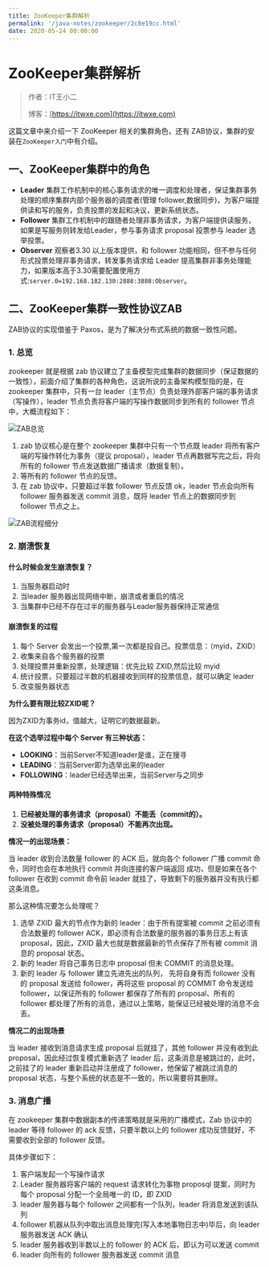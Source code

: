 ```yaml
---
title: ZooKeeper集群解析
permalink: '/java-notes/zookeeper/2c8e19cc.html'
date: 2020-05-24 00:00:00
---
```


# ZooKeeper集群解析

> 作者：IT王小二
>
> 博客：[https://itwxe.com](https://itwxe.com)

这篇文章中来介绍一下 ZooKeeper 相关的集群角色，还有 ZAB协议，集群的安装在`ZooKeeper入门`中有介绍。

## 一、ZooKeeper集群中的角色

- **Leader** 集群工作机制中的核心事务请求的唯一调度和处理者，保证集群事务处理的顺序集群内部个服务器的调度者(管理 follower,数据同步)，为客户端提供读和写的服务，负责投票的发起和决议，更新系统状态。
- **Follower** 集群工作机制中的跟随者处理非事务请求，为客户端提供读服务，如果是写服务则转发给Leader，参与事务请求 proposal 投票参与 leader 选举投票。
- **Observer** 观察者3.30 以上版本提供，和 follower 功能相同，但不参与任何形式投票处理非事务请求，转发事务请求给 Leader 提高集群非事务处理能力，如果版本高于3.30需要配置使用方式:`server.0=192.168.182.130:2888:3888:Observer`。

## 二、ZooKeeper集群一致性协议ZAB

ZAB协议的实现借鉴于 Paxos，是为了解决分布式系统的数据一致性问题。

### 1. 总览

zookeeper 就是根据 zab 协议建立了主备模型完成集群的数据同步（保证数据的一致性），前面介绍了集群的各种角色，这说所说的主备架构模型指的是，在 zookeeper 集群中，只有一台 leader（主节点）负责处理外部客户端的事务请求（写操作），leader 节点负责将客户端的写操作数据同步到所有的 follower 节点中，大概流程如下：

![ZAB总览](https://minio.itwxe.com/img/blog/2c8e19cc_166464013740169.png)

1. zab 协议核心是在整个 zookeeper 集群中只有一个节点既 leader 将所有客户端的写操作转化为事务（提议 proposal），leader 节点再数据写完之后，将向所有的 follower 节点发送数据广播请求（数据复制）。
2. 等所有的 follower 节点的反馈。
3. 在 zab 协议中，只要超过半数 follower 节点反馈 ok，leader 节点会向所有 follower 服务器发送 commit 消息，既将 leader 节点上的数据同步到 follower 节点之上。

![ZAB流程细分](https://minio.itwxe.com/img/blog/2c8e19cc_166464013744460.png)

### 2. 崩溃恢复

#### 什么时候会发生崩溃恢复？

1. 当服务器启动时
2. 当leader 服务器出现网络中断，崩溃或者重启的情况
3. 当集群中已经不存在过半的服务器与Leader服务器保持正常通信

#### 崩溃恢复的过程

1. 每个 Server 会发出一个投票,第一次都是投自己。投票信息：（myid，ZXID）
2. 收集来自各个服务器的投票
3. 处理投票并重新投票，处理逻辑：优先比较 ZXID,然后比较 myid
4. 统计投票，只要超过半数的机器接收到同样的投票信息，就可以确定 leader
5. 改变服务器状态

**为什么要有限比较ZXID呢？**

因为ZXID为事务id，值越大，证明它的数据最新。

**在这个选举过程中每个 Server 有三种状态：**

- **LOOKING**：当前Server不知道leader是谁，正在搜寻
- **LEADING**：当前Server即为选举出来的leader
- **FOLLOWING**：leader已经选举出来，当前Server与之同步

#### 两种特殊情况

1. **已经被处理的事务请求（proposal）不能丢（commit的）。**
2. **没被处理的事务请求（proposal）不能再次出现。**

**情况一的出现场景：**

当 leader 收到合法数量 follower 的 ACK 后，就向各个 follower 广播 commit 命令，同时也会在本地执行 commit 并向连接的客户端返回 成功，但是如果在各个 follower 在收到 commit 命令前 leader 就挂了，导致剩下的服务器并没有执行都这条消息。

那么这种情况要怎么处理呢？

1. 选举 ZXID 最大的节点作为新的 leader：由于所有提案被 commit 之前必须有合法数量的 follower ACK，即必须有合法数量的服务器的事务日志上有该 proposal，因此，ZXID 最大也就是数据最新的节点保存了所有被 commit 消息的 proposal 状态。
2. 新的 leader 将自己事务日志中 proposal 但未 COMMIT 的消息处理。
3. 新的 leader 与 follower 建立先进先出的队列， 先将自身有而 follower 没有的 proposal 发送给 follower，再将这些 proposal 的 COMMIT 命令发送给 follower，以保证所有的 follower 都保存了所有的 proposal、所有的 follower 都处理了所有的消息，通过以上策略，能保证已经被处理的消息不会丢。

**情况二的出现场景**

当 leader 接收到消息请求生成 proposal 后就挂了，其他 follower 并没有收到此 proposal，因此经过恢复模式重新选了 leader 后，这条消息是被跳过的，此时，之前挂了的 leader 重新启动并注册成了 follower，他保留了被跳过消息的 proposal 状态，与整个系统的状态是不一致的，所以需要将其删除。

### 3. 消息广播

在 zookeeper 集群中数据副本的传递策略就是采用的广播模式，Zab 协议中的 leader 等待 follower 的 ack 反馈，只要半数以上的 follower 成功反馈就好，不需要收到全部的 follower 反馈。

具体步骤如下：

1. 客户端发起一个写操作请求
2. Leader 服务器将客户端的 request 请求转化为事物 proposql 提案，同时为每个 proposal 分配一个全局唯一的 ID，即 ZXID
3. leader 服务器与每个 follower 之间都有一个队列，leader 将消息发送到该队列
4. follower 机器从队列中取出消息处理完(写入本地事物日志中)毕后，向 leader 服务器发送 ACK 确认
5. leader 服务器收到半数以上的 follower 的 ACK 后，即认为可以发送 commit
6. leader 向所有的 follower 服务器发送 commit 消息